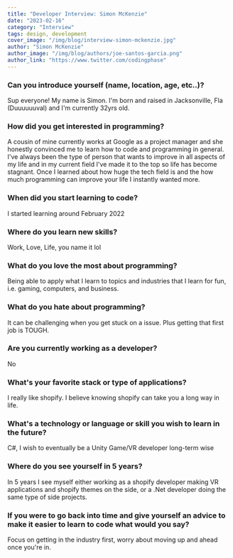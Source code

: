 ```yaml
---
title: "Developer Interview: Simon McKenzie"
date: "2023-02-16"
category: "Interview"
tags: design, development
cover_image: "/img/blog/interview-simon-mckenzie.jpg"
author: "Simon McKenzie"
author_image: "/img/blog/authors/joe-santos-garcia.png"
author_link: "https://www.twitter.com/codingphase"
---
```


### Can you introduce yourself (name, location, age, etc..)?

Sup everyone! My name is Simon. I'm born and raised in Jacksonville, Fla (Duuuuuuval) and I'm currently 32yrs old.

### How did you get interested in programming?

A cousin of mine currently works at Google as a project manager and she honestly convinced me to learn how to code and programming in general. I've always been the type of person that wants to improve in all aspects of my life and in my current field I've made it to the top so life has become stagnant. Once I learned about how huge the tech field is and the how much programming can improve your life I instantly wanted more.

### When did you start learning to code?

I started learning around February 2022

### Where do you learn new skills?

Work, Love, Life, you name it lol

### What do you love the most about programming?

Being able to apply what I learn to topics and industries that I learn for fun, i.e. gaming, computers, and business.

### What do you hate about programming?

It can be challenging when you get stuck on a issue. Plus getting that first job is TOUGH.

### Are you currently working as a developer?

No

### What's your favorite stack or type of applications?

I really like shopify. I believe knowing shopify can take you a long way in life.

### What's a technology or language or skill you wish to learn in the future?

C#, I wish to eventually be a Unity Game/VR developer long-term wise

### Where do you see yourself in 5 years?

In 5 years I see myself either working as a shopify developer making VR applications and shopify themes on the side, or a .Net developer doing the same type of side projects.

### If you were to go back into time and give yourself an advice to make it easier to learn to code what would you say?

Focus on getting in the industry first, worry about moving up and ahead once you're in.
